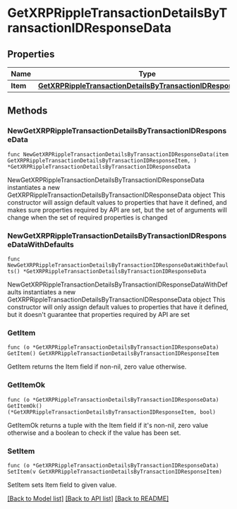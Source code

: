 # GetXRPRippleTransactionDetailsByTransactionIDResponseData

## Properties

Name | Type | Description | Notes
------------ | ------------- | ------------- | -------------
**Item** | [**GetXRPRippleTransactionDetailsByTransactionIDResponseItem**](GetXRPRippleTransactionDetailsByTransactionIDResponseItem.md) |  | 

## Methods

### NewGetXRPRippleTransactionDetailsByTransactionIDResponseData

`func NewGetXRPRippleTransactionDetailsByTransactionIDResponseData(item GetXRPRippleTransactionDetailsByTransactionIDResponseItem, ) *GetXRPRippleTransactionDetailsByTransactionIDResponseData`

NewGetXRPRippleTransactionDetailsByTransactionIDResponseData instantiates a new GetXRPRippleTransactionDetailsByTransactionIDResponseData object
This constructor will assign default values to properties that have it defined,
and makes sure properties required by API are set, but the set of arguments
will change when the set of required properties is changed

### NewGetXRPRippleTransactionDetailsByTransactionIDResponseDataWithDefaults

`func NewGetXRPRippleTransactionDetailsByTransactionIDResponseDataWithDefaults() *GetXRPRippleTransactionDetailsByTransactionIDResponseData`

NewGetXRPRippleTransactionDetailsByTransactionIDResponseDataWithDefaults instantiates a new GetXRPRippleTransactionDetailsByTransactionIDResponseData object
This constructor will only assign default values to properties that have it defined,
but it doesn't guarantee that properties required by API are set

### GetItem

`func (o *GetXRPRippleTransactionDetailsByTransactionIDResponseData) GetItem() GetXRPRippleTransactionDetailsByTransactionIDResponseItem`

GetItem returns the Item field if non-nil, zero value otherwise.

### GetItemOk

`func (o *GetXRPRippleTransactionDetailsByTransactionIDResponseData) GetItemOk() (*GetXRPRippleTransactionDetailsByTransactionIDResponseItem, bool)`

GetItemOk returns a tuple with the Item field if it's non-nil, zero value otherwise
and a boolean to check if the value has been set.

### SetItem

`func (o *GetXRPRippleTransactionDetailsByTransactionIDResponseData) SetItem(v GetXRPRippleTransactionDetailsByTransactionIDResponseItem)`

SetItem sets Item field to given value.



[[Back to Model list]](../README.md#documentation-for-models) [[Back to API list]](../README.md#documentation-for-api-endpoints) [[Back to README]](../README.md)


